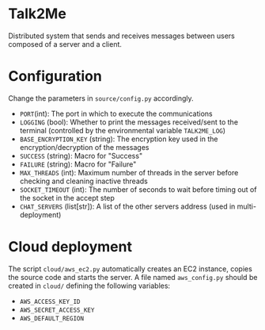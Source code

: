 # Talk2Me

Distributed system that sends and receives messages between users composed of a server and a client.

# Configuration

Change the parameters in `source/config.py` accordingly.
- `PORT`(int): The port in which to execute the communications
- `LOGGING` (bool): Whether to print the messages received/sent to the terminal (controlled by the environmental variable `TALK2ME_LOG`)
- `BASE_ENCRYPTION_KEY` (string): The encryption key used in the encryption/decryption of the messages
- `SUCCESS` (string): Macro for "Success"
- `FAILURE` (string): Macro for "Failure"
- `MAX_THREADS` (int): Maximum number of threads in the server before checking and cleaning inactive threads
- `SOCKET_TIMEOUT` (int): The number of seconds to wait before timing out of the socket in the accept step
- `CHAT_SERVERS` (list[str]): A list of the other servers address (used in multi-deployment)

# Cloud deployment

The script `cloud/aws_ec2.py` automatically creates an EC2 instance, copies the source code and starts the server. A file named `aws_config.py` should be created in `cloud/` defining the following variables: 
- `AWS_ACCESS_KEY_ID`
- `AWS_SECRET_ACCESS_KEY`
- `AWS_DEFAULT_REGION`